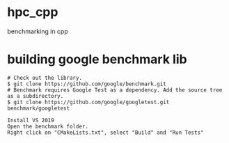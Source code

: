 # hpc_cpp
benchmarking in cpp


# building google benchmark lib

```
# Check out the library.
$ git clone https://github.com/google/benchmark.git
# Benchmark requires Google Test as a dependency. Add the source tree as a subdirectory.
$ git clone https://github.com/google/googletest.git benchmark/googletest

Install VS 2019
Open the benchmark folder.
Right click on "CMakeLists.txt", select "Build" and "Run Tests"
```